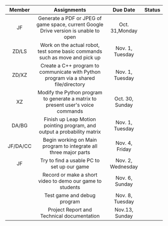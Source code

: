 | Member | Assignments | Due Date | Status |
|:--------:|:------------------------------------------------------------------------------------:|:-----------------:|:------:|
| JF | Generate a PDF or JPEG of game space, current Google Drive version is unable to open | Oct. 31,Monday |  |
| ZD/LS | Work on the actual robot, test some basic commands such as move and pick up | Nov. 1, Tuesday |  |
| ZD/XZ | Create a C++ program to communicate with Python program via a shared file/directory | Nov. 1, Tuesday |  |
| XZ | Modify the Python program to generate a matrix to present user's voice commands | Oct. 30, Sunday |  |
| DA/BG | Finish up Leap Motion pointing program, and output a probability matrix  | Nov. 1, Tuesday |  |
| JF/DA/CC | Begin working on Main program to integrate all three major parts | Nov. 4, Friday |  |
| JF | Try to find a usable PC to set up our game | Nov. 2, Wednesday |  |
|  | Record or make a short video to demo our game to students | Nov. 6, Sunday |  |
|  | Test game and debug program | Nov. 8, Tuesday |  |
|  | Project Report and Technical documentation | Nov.13, Sunday |  |